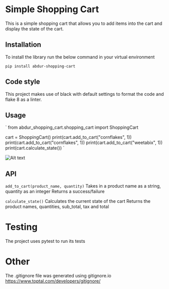 # Simple Shopping Cart
This is a simple shopping cart that allows you to add items into the cart
and display the state of the cart.

## Installation

To install the library run the below command in your virtual environment

`pip install abdur-shopping-cart`

## Code style
This project makes use of black with default settings to format the code
and flake 8 as a linter.

## Usage

`
from abdur_shopping_cart.shopping_cart import ShoppingCart

cart = ShoppingCart()
print(cart.add_to_cart("cornflakes", 1))
print(cart.add_to_cart("cornflakes", 1))
print(cart.add_to_cart("weetabix", 1))
print(cart.calculate_state())
`

![Alt text](image.png)

## API

`add_to_cart(product_name, quantity)`
Takes in a product name as a string, quantity as an integer
Returns a success/failure

`calculate_state()`
Calculates the current state of the cart
Returns the product names, quantities, sub_total, tax and total

# Testing

The project uses pytest to run its tests

# Other
The .gitignore file was generated using gitignore.io
https://www.toptal.com/developers/gitignore/